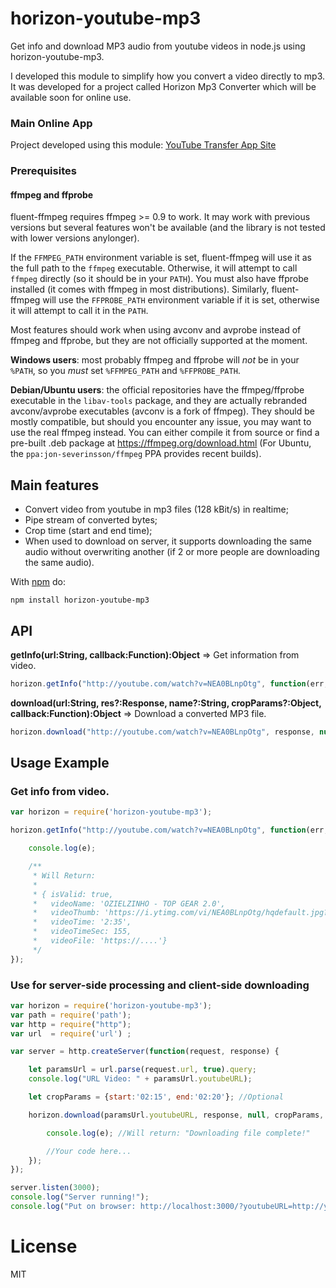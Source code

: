 # horizon-youtube-mp3

Get info and download MP3 audio from youtube videos in node.js using horizon-youtube-mp3.

I developed this module to simplify how you convert a video directly to mp3. It was developed for a project called Horizon Mp3 Converter which will be available soon for online use.

### Main Online App

Project developed using this module:
[YouTube Transfer App Site](http://www.youtubetransfer.com/)

### Prerequisites

#### ffmpeg and ffprobe

fluent-ffmpeg requires ffmpeg >= 0.9 to work.  It may work with previous versions but several features won't be available (and the library is not tested with lower versions anylonger).

If the `FFMPEG_PATH` environment variable is set, fluent-ffmpeg will use it as the full path to the `ffmpeg` executable.  Otherwise, it will attempt to call `ffmpeg` directly (so it should be in your `PATH`).  You must also have ffprobe installed (it comes with ffmpeg in most distributions).  Similarly, fluent-ffmpeg will use the `FFPROBE_PATH` environment variable if it is set, otherwise it will attempt to call it in the `PATH`.

Most features should work when using avconv and avprobe instead of ffmpeg and ffprobe, but they are not officially supported at the moment.

**Windows users**: most probably ffmpeg and ffprobe will _not_ be in your `%PATH`, so you _must_ set `%FFMPEG_PATH` and `%FFPROBE_PATH`.

**Debian/Ubuntu users**: the official repositories have the ffmpeg/ffprobe executable in the `libav-tools` package, and they are actually rebranded avconv/avprobe executables (avconv is a fork of ffmpeg).  They should be mostly compatible, but should you encounter any issue, you may want to use the real ffmpeg instead.  You can either compile it from source or find a pre-built .deb package at https://ffmpeg.org/download.html (For Ubuntu, the `ppa:jon-severinsson/ffmpeg` PPA provides recent builds).

## Main features

- Convert video from youtube in mp3 files (128 kBit/s) in realtime;
- Pipe stream of converted bytes;
- Crop time (start and end time);
- When used to download on server, it supports downloading the same audio without overwriting another (if 2 or more people are downloading the same audio).

With [npm](https://www.npmjs.com/) do:

```
npm install horizon-youtube-mp3
```

## API

**getInfo(url:String, callback:Function):Object** => Get information from video.
``` js
horizon.getInfo("http://youtube.com/watch?v=NEA0BLnpOtg", function(err, data){...});
```

**download(url:String, res?:Response, name?:String, cropParams?:Object, callback:Function):Object** => Download a converted MP3 file.
``` js
horizon.download("http://youtube.com/watch?v=NEA0BLnpOtg", response, null, {start:'02:15', end:'02:20'}, function(err, result){//On Conversion Complete});
```

## Usage Example
### Get info from video.

``` js
var horizon = require('horizon-youtube-mp3');

horizon.getInfo("http://youtube.com/watch?v=NEA0BLnpOtg", function(err, e){

    console.log(e);

    /**
     * Will Return:
     *
     * { isValid: true,
     *   videoName: 'OZIELZINHO - TOP GEAR 2.0',
     *   videoThumb: 'https://i.ytimg.com/vi/NEA0BLnpOtg/hqdefault.jpg?custom=true&w=320&h=180&stc=true&jpg444=true&jpgq=90&sp=68&sigh=FoGsoudXCGPU-Fb6epRh1eIzVDs',
     *   videoTime: '2:35',
     *   videoTimeSec: 155,
     *   videoFile: 'https://....'}
     */
});
```

### Use for server-side processing and client-side downloading

``` js
var horizon = require('horizon-youtube-mp3');
var path = require('path');
var http = require("http");
var url  = require('url') ;

var server = http.createServer(function(request, response) {

    let paramsUrl = url.parse(request.url, true).query;
    console.log("URL Video: " + paramsUrl.youtubeURL);

    let cropParams = {start:'02:15', end:'02:20'}; //Optional

    horizon.download(paramsUrl.youtubeURL, response, null, cropParams, function(err, e){

        console.log(e); //Will return: "Downloading file complete!"

        //Your code here...
    });
});

server.listen(3000);
console.log("Server running!");
console.log("Put on browser: http://localhost:3000/?youtubeURL=http://youtube.com/watch?v=NEA0BLnpOtg");
```

# License
MIT
